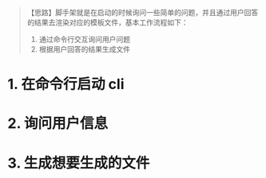 > 【思路】脚手架就是在启动的时候询问一些简单的问题，并且通过用户回答的结果去渲染对应的模板文件，基本工作流程如下：
>1. 通过命令行交互询问用户问题
>2. 根据用户回答的结果生成文件

# 1. 在命令行启动 cli
# 2. 询问用户信息
# 3. 生成想要生成的文件

